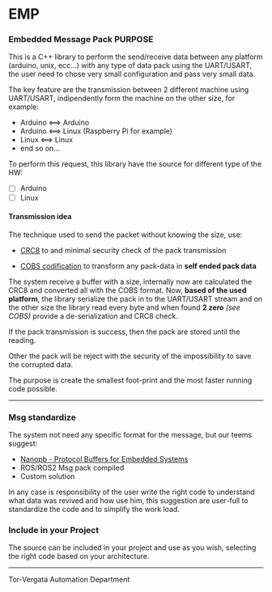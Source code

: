 # EMP
### Embedded Message Pack PURPOSE

This is a C++ library to perform the  send/receive data between any platform (arduino, unix, ecc...) with any type of data pack using the UART/USART, the user need to chose very small configuration and pass very small data.

The key feature are the transmission between 2 different machine using UART/USART, indipendently form the machine on the other size, for example:

- Arduino <==> Arduino
- Arduino <==> Linux (Raspberry Pi for example)
- Linux <==> Linux
- end so on...

 To perform this request, this library have the source for different type of the HW:

- [ ] Arduino
- [ ] Linux

#### Transmission idea
The technique used to send the packet without knowing the size, use:

- [CRC8](https://en.wikipedia.org/wiki/Cyclic_redundancy_check) to and minimal security check of the pack transmission

- [COBS codification](https://en.wikipedia.org/wiki/Consistent_Overhead_Byte_Stuffing) to transform any pack-data in **self ended pack data**

The system receive a buffer with a size, internally now are calculated the CRC8 and converted all with the  COBS format. Now, **based of the used platform**, the library serialize the pack in to the UART/USART stream and on the other size the library read every byte and when found **2 zero** *(see COBS)* provide a de-serialization and CRC8 check.

If the pack transmission is success, then the pack are stored until the reading.

Other the pack will be reject with the security of the impossibility to save the corrupted data.   

 The purpose is create the smallest foot-print and the most faster running code possible.

---

### Msg standardize

The system not need any specific format for the message, but our teems suggest:

-  [Nanopb - Protocol Buffers for Embedded Systems](https://github.com/nanopb/nanopb)
- ROS/ROS2 Msg pack compiled
- Custom solution

In any case is responsibility of the user write the right code to understand what data was revived and how use him, this suggestion are user-full to standardize the code and to simplify the work load.

### Include in your Project

The source can be included in your project and use as you wish, selecting the right code based on your architecture.

---
Tor-Vergata Automation Department
